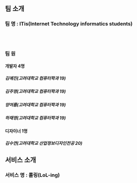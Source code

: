 ## 팀 소개

### 팀 명 : ITis(Internet Technology informatics students)

<br><br>

### 팀 원

#### 개발자 4명

##### 김예진(고려대학교 컴퓨터학과 19)
##### 김주영(고려대학교 컴퓨터학과 19)
##### 양여름(고려대학교 컴퓨터학과 19)
##### 하채영(고려대학교 컴퓨터학과 19)


#### 디자이너 1명

##### 김수연(고려대학교 산업정보디자인전공 20)

## 서비스 소개

### 서비스 명 : 롤링(LoL-ing)
